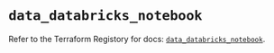 # `data_databricks_notebook`

Refer to the Terraform Registory for docs: [`data_databricks_notebook`](https://registry.terraform.io/providers/databricks/databricks/1.14.3/docs/data-sources/notebook).
